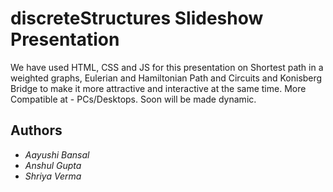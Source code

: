 # discreteStructures Slideshow Presentation
We have used HTML, CSS and JS for this presentation on Shortest path in a weighted graphs, Eulerian and Hamiltonian Path and Circuits and Konisberg Bridge to make it more attractive and interactive at the same time.
More Compatible at - PCs/Desktops.
Soon will be made dynamic.
## Authors
* *Aayushi Bansal*
* *Anshul Gupta*
* *Shriya Verma*
